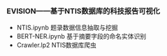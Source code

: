 ### EVISION——基于NTIS数据库的科技报告可视化

* NTIS.ipynb				题录数据信息抽取与挖掘
* BERT-NER.ipynb      基于摘要字段的命名实体识别
* Crawler.lp2               NTIS数据库爬虫
